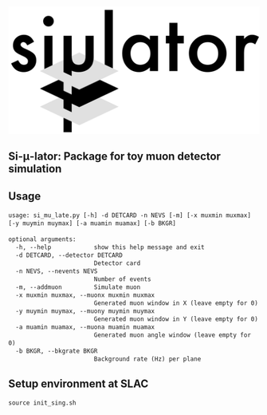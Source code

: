 ![Si-μ-lator](logo/black@3x_cropped.png?raw=true "Title")

## Si-μ-lator: Package for toy muon detector simulation

## Usage

```
usage: si_mu_late.py [-h] -d DETCARD -n NEVS [-m] [-x muxmin muxmax] [-y muymin muymax] [-a muamin muamax] [-b BKGR]

optional arguments:
  -h, --help            show this help message and exit
  -d DETCARD, --detector DETCARD
                        Detector card
  -n NEVS, --nevents NEVS
                        Number of events
  -m, --addmuon         Simulate muon
  -x muxmin muxmax, --muonx muxmin muxmax
                        Generated muon window in X (leave empty for 0)
  -y muymin muymax, --muony muymin muymax
                        Generated muon window in Y (leave empty for 0)
  -a muamin muamax, --muona muamin muamax
                        Generated muon angle window (leave empty for 0)
  -b BKGR, --bkgrate BKGR
                        Background rate (Hz) per plane
```

## Setup environment at SLAC
```
source init_sing.sh
```
